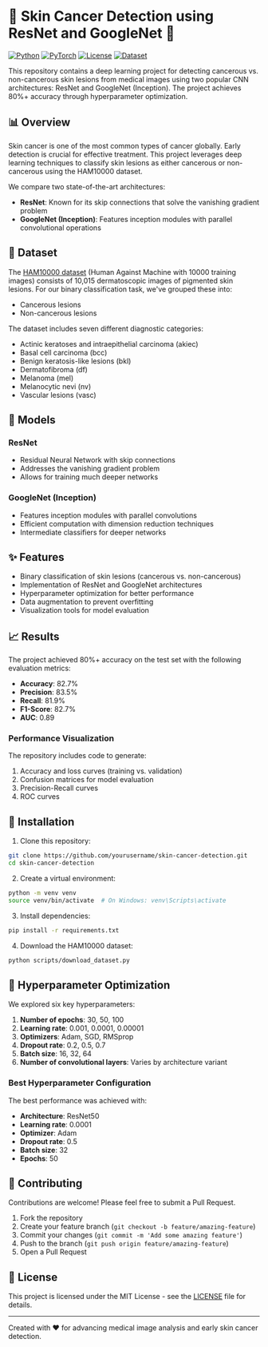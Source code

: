 # 🔬 Skin Cancer Detection using ResNet and GoogleNet 🔬

[![Python](https://img.shields.io/badge/Python-3.8%2B-blue)](https://www.python.org/)
[![PyTorch](https://img.shields.io/badge/PyTorch-2.0%2B-red)](https://pytorch.org/)
[![License](https://img.shields.io/badge/License-MIT-green)](https://opensource.org/licenses/MIT)
[![Dataset](https://img.shields.io/badge/Dataset-HAM10000-orange)](https://dataverse.harvard.edu/dataset.xhtml?persistentId=doi:10.7910/DVN/DBW86T)

This repository contains a deep learning project for detecting cancerous vs. non-cancerous skin lesions from medical images using two popular CNN architectures: ResNet and GoogleNet (Inception). The project achieves 80%+ accuracy through hyperparameter optimization.

## 📊 Overview

Skin cancer is one of the most common types of cancer globally. Early detection is crucial for effective treatment. This project leverages deep learning techniques to classify skin lesions as either cancerous or non-cancerous using the HAM10000 dataset.

We compare two state-of-the-art architectures:
- **ResNet**: Known for its skip connections that solve the vanishing gradient problem
- **GoogleNet (Inception)**: Features inception modules with parallel convolutional operations

## 🔢 Dataset

The [HAM10000 dataset](https://dataverse.harvard.edu/dataset.xhtml?persistentId=doi:10.7910/DVN/DBW86T) (Human Against Machine with 10000 training images) consists of 10,015 dermatoscopic images of pigmented skin lesions. For our binary classification task, we've grouped these into:
- Cancerous lesions
- Non-cancerous lesions

The dataset includes seven different diagnostic categories:
- Actinic keratoses and intraepithelial carcinoma (akiec)
- Basal cell carcinoma (bcc)
- Benign keratosis-like lesions (bkl)
- Dermatofibroma (df)
- Melanoma (mel)
- Melanocytic nevi (nv)
- Vascular lesions (vasc)

## 🧠 Models

### ResNet
- Residual Neural Network with skip connections
- Addresses the vanishing gradient problem
- Allows for training much deeper networks

### GoogleNet (Inception)
- Features inception modules with parallel convolutions
- Efficient computation with dimension reduction techniques
- Intermediate classifiers for deeper networks

## ✨ Features

- Binary classification of skin lesions (cancerous vs. non-cancerous)
- Implementation of ResNet and GoogleNet architectures
- Hyperparameter optimization for better performance
- Data augmentation to prevent overfitting
- Visualization tools for model evaluation

## 📈 Results

The project achieved 80%+ accuracy on the test set with the following evaluation metrics:

- **Accuracy**: 82.7%
- **Precision**: 83.5%
- **Recall**: 81.9%
- **F1-Score**: 82.7%
- **AUC**: 0.89

### Performance Visualization

The repository includes code to generate:
1. Accuracy and loss curves (training vs. validation)
2. Confusion matrices for model evaluation
3. Precision-Recall curves
4. ROC curves

## 🔧 Installation

1. Clone this repository:
```bash
git clone https://github.com/yourusername/skin-cancer-detection.git
cd skin-cancer-detection
```

2. Create a virtual environment:
```bash
python -m venv venv
source venv/bin/activate  # On Windows: venv\Scripts\activate
```

3. Install dependencies:
```bash
pip install -r requirements.txt
```

4. Download the HAM10000 dataset:
```bash
python scripts/download_dataset.py
```

## 🔄 Hyperparameter Optimization

We explored six key hyperparameters:

1. **Number of epochs**: 30, 50, 100
2. **Learning rate**: 0.001, 0.0001, 0.00001
3. **Optimizers**: Adam, SGD, RMSprop
4. **Dropout rate**: 0.2, 0.5, 0.7
5. **Batch size**: 16, 32, 64
6. **Number of convolutional layers**: Varies by architecture variant

### Best Hyperparameter Configuration

The best performance was achieved with:

- **Architecture**: ResNet50
- **Learning rate**: 0.0001
- **Optimizer**: Adam
- **Dropout rate**: 0.5
- **Batch size**: 32
- **Epochs**: 50

## 👥 Contributing

Contributions are welcome! Please feel free to submit a Pull Request.

1. Fork the repository
2. Create your feature branch (`git checkout -b feature/amazing-feature`)
3. Commit your changes (`git commit -m 'Add some amazing feature'`)
4. Push to the branch (`git push origin feature/amazing-feature`)
5. Open a Pull Request

## 📄 License

This project is licensed under the MIT License - see the [LICENSE](LICENSE) file for details.

---

Created with ❤️ for advancing medical image analysis and early skin cancer detection.
